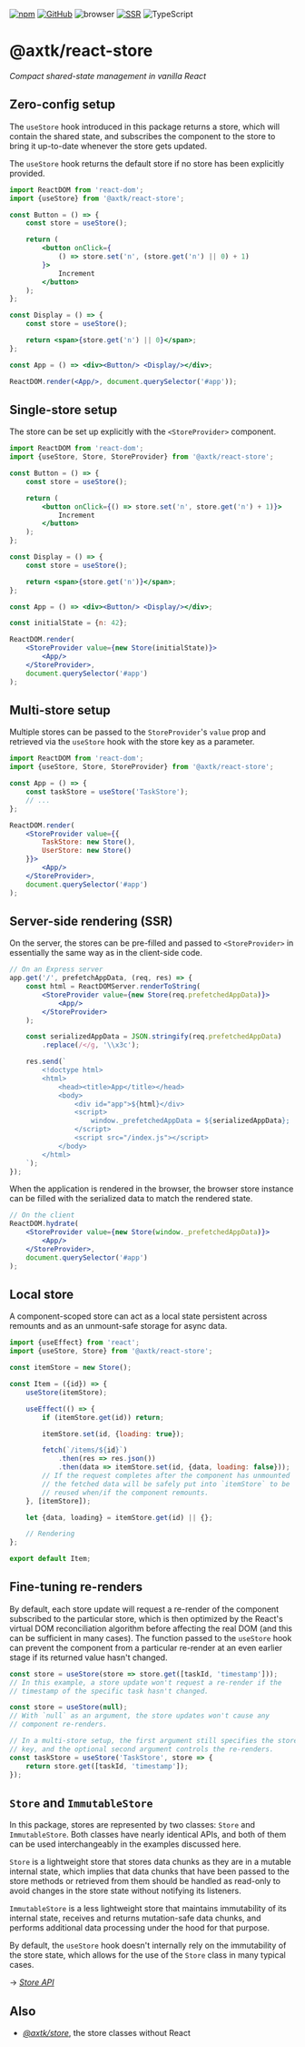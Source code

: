[![npm](https://img.shields.io/npm/v/@axtk/react-store?labelColor=royalblue&color=royalblue&style=flat-square)](https://www.npmjs.com/package/@axtk/react-store) [![GitHub](https://img.shields.io/badge/-GitHub-royalblue?labelColor=royalblue&color=royalblue&style=flat-square&logo=github)](https://github.com/axtk/react-store) ![browser](https://img.shields.io/badge/browser-✓-345?labelColor=345&color=345&style=flat-square) [![SSR](https://img.shields.io/badge/SSR-✓-345?labelColor=345&color=345&style=flat-square)](#server-side-rendering-ssr) ![TypeScript](https://img.shields.io/badge/TypeScript-✓-345?labelColor=345&color=345&style=flat-square)

# @axtk/react-store

*Compact shared-state management in vanilla React*

## Zero-config setup

The `useStore` hook introduced in this package returns a store, which will contain the shared state, and subscribes the component to the store to bring it up-to-date whenever the store gets updated.

The `useStore` hook returns the default store if no store has been explicitly provided.

```jsx
import ReactDOM from 'react-dom';
import {useStore} from '@axtk/react-store';

const Button = () => {
    const store = useStore();

    return (
        <button onClick={
            () => store.set('n', (store.get('n') || 0) + 1)
        }>
            Increment
        </button>
    );
};

const Display = () => {
    const store = useStore();

    return <span>{store.get('n') || 0}</span>;
};

const App = () => <div><Button/> <Display/></div>;

ReactDOM.render(<App/>, document.querySelector('#app'));
```

## Single-store setup

The store can be set up explicitly with the `<StoreProvider>` component.

```jsx
import ReactDOM from 'react-dom';
import {useStore, Store, StoreProvider} from '@axtk/react-store';

const Button = () => {
    const store = useStore();

    return (
        <button onClick={() => store.set('n', store.get('n') + 1)}>
            Increment
        </button>
    );
};

const Display = () => {
    const store = useStore();

    return <span>{store.get('n')}</span>;
};

const App = () => <div><Button/> <Display/></div>;

const initialState = {n: 42};

ReactDOM.render(
    <StoreProvider value={new Store(initialState)}>
        <App/>
    </StoreProvider>,
    document.querySelector('#app')
);
```

## Multi-store setup

Multiple stores can be passed to the `StoreProvider`'s `value` prop and retrieved via the `useStore` hook with the store key as a parameter.

```jsx
import ReactDOM from 'react-dom';
import {useStore, Store, StoreProvider} from '@axtk/react-store';

const App = () => {
    const taskStore = useStore('TaskStore');
    // ...
};

ReactDOM.render(
    <StoreProvider value={{
        TaskStore: new Store(),
        UserStore: new Store()
    }}>
        <App/>
    </StoreProvider>,
    document.querySelector('#app')
);
```

## Server-side rendering (SSR)

On the server, the stores can be pre-filled and passed to `<StoreProvider>` in essentially the same way as in the client-side code.

```jsx
// On an Express server
app.get('/', prefetchAppData, (req, res) => {
    const html = ReactDOMServer.renderToString(
        <StoreProvider value={new Store(req.prefetchedAppData)}>
            <App/>
        </StoreProvider>
    );

    const serializedAppData = JSON.stringify(req.prefetchedAppData)
        .replace(/</g, '\\x3c');

    res.send(`
        <!doctype html>
        <html>
            <head><title>App</title></head>
            <body>
                <div id="app">${html}</div>
                <script>
                    window._prefetchedAppData = ${serializedAppData};
                </script>
                <script src="/index.js"></script>
            </body>
        </html>
    `);
});
```

When the application is rendered in the browser, the browser store instance can be filled with the serialized data to match the rendered state.

```jsx
// On the client
ReactDOM.hydrate(
    <StoreProvider value={new Store(window._prefetchedAppData)}>
        <App/>
    </StoreProvider>,
    document.querySelector('#app')
);
```

## Local store

A component-scoped store can act as a local state persistent across remounts and as an unmount-safe storage for async data.

```jsx
import {useEffect} from 'react';
import {useStore, Store} from '@axtk/react-store';

const itemStore = new Store();

const Item = ({id}) => {
    useStore(itemStore);

    useEffect(() => {
        if (itemStore.get(id)) return;

        itemStore.set(id, {loading: true});

        fetch(`/items/${id}`)
            .then(res => res.json())
            .then(data => itemStore.set(id, {data, loading: false}));
        // If the request completes after the component has unmounted
        // the fetched data will be safely put into `itemStore` to be
        // reused when/if the component remounts.
    }, [itemStore]);

    let {data, loading} = itemStore.get(id) || {};

    // Rendering
};

export default Item;
```

## Fine-tuning re-renders

By default, each store update will request a re-render of the component subscribed to the particular store, which is then optimized by the React's virtual DOM reconciliation algorithm before affecting the real DOM (and this can be sufficient in many cases). The function passed to the `useStore` hook can prevent the component from a particular re-render at an even earlier stage if its returned value hasn't changed.

```js
const store = useStore(store => store.get([taskId, 'timestamp']));
// In this example, a store update won't request a re-render if the
// timestamp of the specific task hasn't changed.
```

```js
const store = useStore(null);
// With `null` as an argument, the store updates won't cause any
// component re-renders.
```

```js
// In a multi-store setup, the first argument still specifies the store
// key, and the optional second argument controls the re-renders.
const taskStore = useStore('TaskStore', store => {
    return store.get([taskId, 'timestamp']);
});
```

## `Store` and `ImmutableStore`

In this package, stores are represented by two classes: `Store` and `ImmutableStore`. Both classes have nearly identical APIs, and both of them can be used interchangeably in the examples discussed here.

`Store` is a lightweight store that stores data chunks as they are in a mutable internal state, which implies that data chunks that have been passed to the store methods or retrieved from them should be handled as read-only to avoid changes in the store state without notifying its listeners.

`ImmutableStore` is a less lightweight store that maintains immutability of its internal state, receives and returns mutation-safe data chunks, and performs additional data processing under the hood for that purpose.

By default, the `useStore` hook doesn't internally rely on the immutability of the store state, which allows for the use of the `Store` class in many typical cases.

&rarr; *[Store API](https://github.com/axtk/store/blob/master/README.md#store-api)*

## Also

- *[@axtk/store](https://github.com/axtk/store)*, the store classes without React
